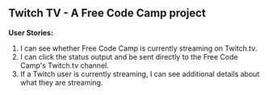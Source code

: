 ## Twitch TV -  A Free Code Camp project

**User Stories:**
1. I can see whether Free Code Camp is currently streaming on Twitch.tv.
2. I can click the status output and be sent directly to the Free Code Camp's Twitch.tv channel.
3. If a Twitch user is currently streaming, I can see additional details about what they are streaming.
